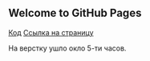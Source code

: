 ## Welcome to GitHub Pages

[Код](https://github.com/Elizasuschenko/demo/edit/master/src)
[Ссылка на страницу ](https://elizasuschenko.github.io/rademade.spodynska/build/) 

На верстку ушло окло 5-ти часов. 
